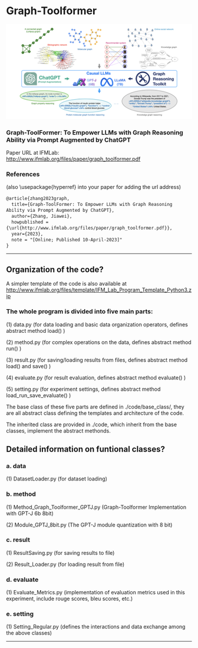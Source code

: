 # Graph-Toolformer

![framework](./figures/framework.png)

### Graph-ToolFormer: To Empower LLMs with Graph Reasoning Ability via Prompt Augmented by ChatGPT

Paper URL at IFMLab: http://www.ifmlab.org/files/paper/graph_toolformer.pdf

### References 
(also \usepackage{hyperref} into your paper for adding the url address)

```
@article{zhang2023graph,
  title={Graph-ToolFormer: To Empower LLMs with Graph Reasoning Ability via Prompt Augmented by ChatGPT},
  author={Zhang, Jiawei},
  howpublished = {\url{http://www.ifmlab.org/files/paper/graph_toolformer.pdf}},
  year={2023},
  note = "[Online; Published 10-April-2023]"
}
```

************************************************************************************************

## Organization of the code?

A simpler template of the code is also available at http://www.ifmlab.org/files/template/IFM_Lab_Program_Template_Python3.zip

### The whole program is divided into five main parts:

(1) data.py (for data loading and basic data organization operators, defines abstract method load() )

(2) method.py (for complex operations on the data, defines abstract method run() )

(3) result.py (for saving/loading results from files, defines abstract method load() and save() )

(4) evaluate.py (for result evaluation, defines abstract method evaluate() )

(5) setting.py (for experiment settings, defines abstract method load_run_save_evaluate() )

The base class of these five parts are defined in ./code/base_class/, they are all abstract class defining the templates and architecture of the code.

The inherited class are provided in ./code, which inherit from the base classes, implement the abstract methonds.

## Detailed information on funtional classes?

### a. data

(1) DatasetLoader.py (for dataset loading)


### b. method

(1) Method_Graph_Toolformer_GPTJ.py (Graph-Toolformer Implementation with GPT-J 6b 8bit)

(2) Module_GPTJ_8bit.py (The GPT-J module quantization with 8 bit)


### c. result

(1) ResultSaving.py (for saving results to file)

(2) Result_Loader.py (for loading result from file)


### d. evaluate

(1) Evaluate_Metrics.py (implementation of evaluation metrics used in this experiment, include rouge scores, bleu scores, etc.)

### e. setting

(1) Setting_Regular.py (defines the interactions and data exchange among the above classes)

************************************************************************************************

